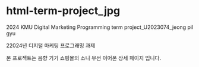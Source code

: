 # html-term-project_jpg
2024 KMU Digital Marketing Programming term project_U2023074_jeong pil gyu

22024년 디지털 마케팅 프로그래밍 과제

본 프로젝트는 음향 기기 쇼핑몰의 소니 무선 이어폰 상세 페이지 입니다.
